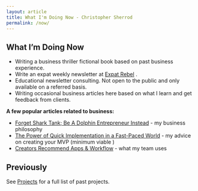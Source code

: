 ```yaml
---
layout: article
title: What I'm Doing Now - Christopher Sherrod
permalink: /now/
---
```

## What I’m Doing Now
- Writing a business thriller fictional book based on past business experience.
- Write an expat weekly newsletter at [Expat Rebel](https://expatrebel.com) .
- Educational newsletter consulting. Not open to the public and only available on a referred basis.
- Writing occasional business articles here based on what I learn and get feedback from clients.

**A few popular articles related to business:**
- [Forget Shark Tank; Be A Dolphin Entrepreneur Instead](https://christophersherrod.com/dolphin-entrepreneur/) - my business philosophy
- [The Power of Quick Implementation in a Fast-Paced World](https://christophersherrod.com/implement-quickly/) - my advice on creating your MVP (minimum viable )
- [Creators Recommend Apps & Workflow](https://christophersherrod.com/workflow/) - what my team uses

## Previously
See [Projects](https://christophersherrod.com/projects) for a full list of past projects.